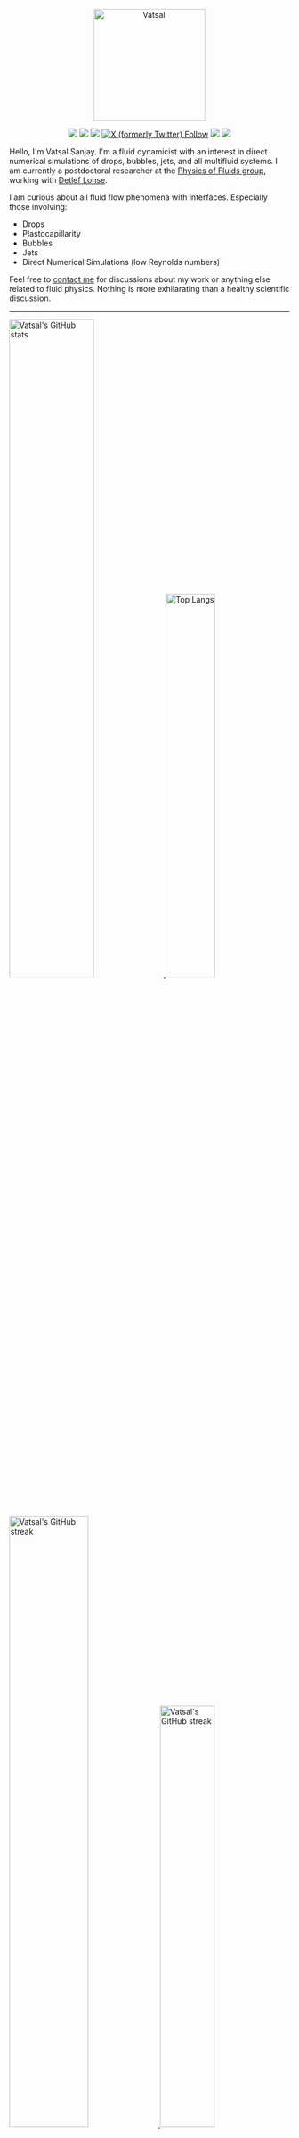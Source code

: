 <center>

[<img alt="Vatsal" width="200px" src="https://www.dropbox.com/s/dxyybgtblo8er6h/Logo_Vatsal_Vector.png?raw=1">](https://www.vatsalsanjay.com)

[<img src="https://img.shields.io/badge/googlescholar-4285F4?&style=for-the-badge&logo=googlescholar&logoColor=white">](https://scholar.google.com/citations?hl=en&user=67aQviYAAAAJ)
[<img src="https://img.shields.io/static/v1.svg?&style=for-the-badge&logo=ResearchGate&label=&message=ResearchGate&logoColor=white&color=green">](https://www.researchgate.net/profile/Vatsal-Sanjay-2)
[<img src="https://img.shields.io/badge/BlueSky-Profile-blue?&style=for-the-badge">](https://bsky.app/profile/vatsalsanjay.bsky.social)
[![X (formerly Twitter) Follow](https://img.shields.io/twitter/follow/VatsalSanjay?style=for-the-badge&link=https%3A%2F%2Ftwitter.com%2FVatsalSanjay)](https://twitter.com/VatsalSanjay)
[<img src="https://img.shields.io/badge/linkedin-0A66C2?&style=for-the-badge&logo=linkedin">](https://www.linkedin.com/in/vatsalsanjay/)
[<img src="https://img.shields.io/badge/orcid-A6CE39?&style=for-the-badge&logo=orcid&logoColor=white">](https://orcid.org/0000-0002-4293-6099)
</center>

Hello, I'm Vatsal Sanjay. I'm a fluid dynamicist with an interest in direct numerical simulations of drops, bubbles, jets, and all multifluid systems. I am currently a postdoctoral researcher at the [Physics of Fluids group](https://pof.tnw.utwente.nl), working with [Detlef Lohse](https://en.wikipedia.org/wiki/Detlef_Lohse). 

I am curious about all fluid flow phenomena with interfaces. Especially those involving:

- Drops
- Plastocapillarity
- Bubbles
- Jets
- Direct Numerical Simulations (low Reynolds numbers)

Feel free to [contact me](mailto:contact@vatsalsanjay.com) for discussions about my work or anything else related to fluid physics. Nothing is more exhilarating than a healthy scientific discussion.

<!-- ![Vatsal's GitHub stats](https://github-readme-stats-xi-wine-74.vercel.app/api?username=VatsalSy&show_icons=true&theme=vision-friendly-dark)

![Top Langs](https://github-readme-stats-xi-wine-74.vercel.app/api/top-langs/?username=VatsalSy&layout=compact&theme=vision-friendly-dark) -->

---

  <a href="https://github.com/VatsalSy" target="_blank">
    <picture>
      <source media="(prefers-color-scheme: dark)" srcset="https://cust-github-readme-stats.vercel.app/api?username=VatsalSy&show_icons=true&theme=vision-friendly-dark&rank_icon=github" width="55%" height="auto">
      <img alt="Vatsal's GitHub stats" src="https://cust-github-readme-stats.vercel.app/api?username=VatsalSy&show_icons=true&theme=solarized-light&hide_border=true&rank_icon=github" width="55%" height="auto">
    </picture>
  </a>
  <a href="https://github.com/VatsalSy" target="_blank">
    <picture>
      <source media="(prefers-color-scheme: dark)" srcset="https://cust-github-readme-stats.vercel.app/api/top-langs/?username=VatsalSy&layout=compact&theme=vision-friendly-dark" width="42%" height="auto">
      <img alt="Top Langs" src="https://cust-github-readme-stats.vercel.app/api/top-langs/?username=VatsalSy&layout=compact&theme=solarized-light&hide_border=true" width="42%" height="auto">
    </picture>
  </a>

  <a href="https://github.com/VatsalSy" target="_blank">
    <picture>
      <source media="(prefers-color-scheme: dark)" srcset="https://github-readme-streak-stats-delta-lovat.vercel.app/?user=VatsalSy&theme=vision-friendly-dark" width="53%" height="auto">
      <img alt="Vatsal's GitHub streak" src="https://github-readme-streak-stats-delta-lovat.vercel.app/?user=VatsalSy&theme=solarized-light&hide_border=true" width="53%" height="auto">
    </picture>
  </a>

  <a href="https://www.youtube.com/@VatsalSanjay" target="_blank">
    <picture>
      <source media="(prefers-color-scheme: dark)" srcset="https://cust-youtube-stats-card.vercel.app/api?channelid=UC-eTdHrAM_eQrWOtNLoT19w&theme=vision_friendly_dark&cache_seconds=0" width="44%" height="auto">
      <img alt="Vatsal's GitHub streak" src="https://cust-youtube-stats-card.vercel.app/api?channelid=UC-eTdHrAM_eQrWOtNLoT19w&theme=solarized_light&hide_border=true" width="44%" height="auto">
    </picture>
 </a>

---

### :zap: Recent Activity

<!--START_SECTION:activity-->
1. 🚀 Published release [v1.1.0](https://github.com/VatsalSy/gruvbox_custom_themes/releases/tag/v1.1.0) in [VatsalSy/gruvbox_custom_themes](https://github.com/VatsalSy/gruvbox_custom_themes)
2. ❗ Opened issue [#19](https://github.com/VatsalSy/BurstingBubble_VE_coated/issues/19) in [VatsalSy/BurstingBubble_VE_coated](https://github.com/VatsalSy/BurstingBubble_VE_coated)
3. 🗣 Commented on [#1](https://github.com/comphy-lab/BurstingBubble_Herschel-Bulkley/issues/1#issuecomment-2677167935) in [comphy-lab/BurstingBubble_Herschel-Bulkley](https://github.com/comphy-lab/BurstingBubble_Herschel-Bulkley)
4. ❗ Opened issue [#1](https://github.com/comphy-lab/BurstingBubble_Herschel-Bulkley/issues/1) in [comphy-lab/BurstingBubble_Herschel-Bulkley](https://github.com/comphy-lab/BurstingBubble_Herschel-Bulkley)
5. 🎉 Merged PR [#11](https://github.com/comphy-lab/comphy-lab.github.io/pull/11) in [comphy-lab/comphy-lab.github.io](https://github.com/comphy-lab/comphy-lab.github.io)
<!--END_SECTION:activity-->
---

### Hi there 👋
<p align="left"> <img src="https://komarev.com/ghpvc/?username=VatsalSy&label=Profile%20views&color=orange&style=for-the-badge" alt="VatsalSy" /> </p>

---
### :zap: More statistics

<!--START_SECTION:github-stats-->
**My Total Overall Commits: 2340** 

**I'm an Early 🐤** 

```text
🌞 Morning                505 commits         █████░░░░░░░░░░░░░░░░░░░░   21.58 % 
🌆 Daytime                766 commits         ████████░░░░░░░░░░░░░░░░░   32.74 % 
🌃 Evening                792 commits         ████████░░░░░░░░░░░░░░░░░   33.85 % 
🌙 Night                  277 commits         ███░░░░░░░░░░░░░░░░░░░░░░   11.84 % 
```
📅 **I'm Most Productive on Sunday** 

```text
Monday                   274 commits         ███░░░░░░░░░░░░░░░░░░░░░░   11.71 % 
Tuesday                  348 commits         ████░░░░░░░░░░░░░░░░░░░░░   14.87 % 
Wednesday                280 commits         ███░░░░░░░░░░░░░░░░░░░░░░   11.97 % 
Thursday                 298 commits         ███░░░░░░░░░░░░░░░░░░░░░░   12.74 % 
Friday                   266 commits         ███░░░░░░░░░░░░░░░░░░░░░░   11.37 % 
Saturday                 428 commits         █████░░░░░░░░░░░░░░░░░░░░   18.29 % 
Sunday                   446 commits         █████░░░░░░░░░░░░░░░░░░░░   19.06 % 
```


<!--END_SECTION:github-stats-->

<!--START_SECTION:waka-->
![Code Time](http://img.shields.io/badge/Code%20Time-1%2C304%20hrs%2015%20mins-blue)

![Lines of code](https://img.shields.io/badge/From%20Hello%20World%20I%27ve%20Written-58.9%20million%20lines%20of%20code-blue)

**🐱 My GitHub Data** 

> 📦 4.7 MB Used in GitHub's Storage 
 > 
> 🚫 Not Opted to Hire
 > 
> 📜 94 Public Repositories 
 > 
> 🔑 53 Private Repositories 
 > 
📊 **This Week I Spent My Time On** 

```text
🕑︎ Time Zone: Europe/Amsterdam

💬 Programming Languages: 
Other                    45 hrs 6 mins       █████████████████████░░░░   84.02 % 
C                        3 hrs 4 mins        █░░░░░░░░░░░░░░░░░░░░░░░░   05.73 % 
HTML                     1 hr 23 mins        █░░░░░░░░░░░░░░░░░░░░░░░░   02.58 % 
Markdown                 1 hr 13 mins        █░░░░░░░░░░░░░░░░░░░░░░░░   02.27 % 
LaTeX                    46 mins             ░░░░░░░░░░░░░░░░░░░░░░░░░   01.43 % 

🔥 Editors: 
Obsidian                 15 hrs 12 mins      ███████░░░░░░░░░░░░░░░░░░   28.32 % 
Slack                    10 hrs 8 mins       █████░░░░░░░░░░░░░░░░░░░░   18.90 % 
Warp                     9 hrs 34 mins       ████░░░░░░░░░░░░░░░░░░░░░   17.82 % 
Cursor                   7 hrs 34 mins       ████░░░░░░░░░░░░░░░░░░░░░   14.11 % 
VS Code                  3 hrs 10 mins       █░░░░░░░░░░░░░░░░░░░░░░░░   05.91 % 

🐱‍💻 Projects: 
theoPractice             14 hrs 37 mins      ███████░░░░░░░░░░░░░░░░░░   27.25 % 
comphy-lab.github.io     7 hrs 47 mins       ████░░░░░░░░░░░░░░░░░░░░░   14.52 % 
Conference-club          7 hrs 45 mins       ████░░░░░░░░░░░░░░░░░░░░░   14.46 % 
CoMPhy-Lab-Blogs         5 hrs 52 mins       ███░░░░░░░░░░░░░░░░░░░░░░   10.95 % 
LaunchAgents             4 hrs 56 mins       ██░░░░░░░░░░░░░░░░░░░░░░░   09.19 % 

💻 Operating System: 
Mac                      53 hrs 41 mins      █████████████████████████   100.00 % 
```

**I Mostly Code in C** 

```text
TeX                      46 repos            ███████░░░░░░░░░░░░░░░░░░   26.59 % 
Jupyter Notebook         35 repos            █████░░░░░░░░░░░░░░░░░░░░   20.23 % 
Swift                    5 repos             █░░░░░░░░░░░░░░░░░░░░░░░░   02.89 % 
Markdown                 1 repo              ░░░░░░░░░░░░░░░░░░░░░░░░░   00.58 % 
Shell                    1 repo              ░░░░░░░░░░░░░░░░░░░░░░░░░   00.58 % 
```




 Last Updated on 27/02/2025 01:26:30 UTC
<!--END_SECTION:waka-->
---


<a href="https://github.com/VatsalSy" target="_blank">
    <picture>
      <source media="(prefers-color-scheme: dark)" srcset="https://cust-github-readme-activity-graph-lup52w9gb.vercel.app/graph?username=VatsalSy&theme=github-compact&&area=true&hide_border=true&hide_title=true&days=42" width="100%" height="auto">
      <img alt="Vatsal's GitHub stats" src="https://cust-github-readme-activity-graph-lup52w9gb.vercel.app/graph?username=VatsalSy&theme=green&&area=true&hide_border=true&hide_title=true&days=42" width="100%" height="auto">
    </picture>
</a>

<div align="center">
  <a href="https://next.ossinsight.io/widgets/official/analyze-user-contribution-time-distribution?user_id=17101345&period=all_times" target="_blank">
    <picture>
      <source media="(prefers-color-scheme: dark)" srcset="https://next.ossinsight.io/widgets/official/analyze-user-contribution-time-distribution/thumbnail.png?user_id=17101345&period=all_times&image_size=auto&color_scheme=dark" width="721" height="auto">
      <img alt="Contribution Time Distribution of @VatsalSy" src="https://next.ossinsight.io/widgets/official/analyze-user-contribution-time-distribution/thumbnail.png?user_id=17101345&period=all_times&image_size=auto&color_scheme=light" width="721" height="auto">
    </picture>
  </a>
</div>


---
<!-- my-badges start -->
<a href="my-badges/a-commit.md"><img src="https://my-badges.github.io/my-badges/a-commit.png" alt="One of my commit sha starts with &quot;a&quot;." title="One of my commit sha starts with &quot;a&quot;." width="64"></a>
<a href="my-badges/ab-commit.md"><img src="https://my-badges.github.io/my-badges/ab-commit.png" alt="One of my commit sha starts with &quot;ab&quot;." title="One of my commit sha starts with &quot;ab&quot;." width="64"></a>
<a href="my-badges/chore-commit.md"><img src="https://my-badges.github.io/my-badges/chore-commit.png" alt="I did a little housekeeping! 🧹" title="I did a little housekeeping! 🧹" width="64"></a>
<a href="my-badges/covid-19.md"><img src="https://my-badges.github.io/my-badges/covid-19.png" alt="I rolled before Covid-19: Survivor of the Great TP Shortage" title="I rolled before Covid-19: Survivor of the Great TP Shortage" width="64"></a>
<a href="my-badges/delorean.md"><img src="https://my-badges.github.io/my-badges/delorean.png" alt="I committed on the day Doctor Emmett Brown invented the flux capacitor!" title="I committed on the day Doctor Emmett Brown invented the flux capacitor!" width="64"></a>
<a href="my-badges/epic-commit.md"><img src="https://my-badges.github.io/my-badges/epic-commit.png" alt="I made an epic commit with a message over 500 chars." title="I made an epic commit with a message over 500 chars." width="64"></a>
<a href="my-badges/favorite-word.md"><img src="https://my-badges.github.io/my-badges/favorite-word.png" alt="My favorite word is &quot;update&quot;." title="My favorite word is &quot;update&quot;." width="64"></a>
<a href="my-badges/github-anniversary-5.md"><img src="https://my-badges.github.io/my-badges/github-anniversary-5.png" alt="I joined GitHub 5 years ago." title="I joined GitHub 5 years ago." width="64"></a>
<a href="my-badges/mass-delete-commit.md"><img src="https://my-badges.github.io/my-badges/mass-delete-commit.png" alt="When I delete code, I delete a lot." title="When I delete code, I delete a lot." width="64"></a>
<a href="my-badges/mass-delete-commit-10k.md"><img src="https://my-badges.github.io/my-badges/mass-delete-commit-10k.png" alt="When I delete code, I delete a lot." title="When I delete code, I delete a lot." width="64"></a>
<a href="my-badges/polite-coder.md"><img src="https://my-badges.github.io/my-badges/polite-coder.png" alt="I am a polite coder." title="I am a polite coder." width="64"></a>
<a href="my-badges/stars-100.md"><img src="https://my-badges.github.io/my-badges/stars-100.png" alt="I collected 100 stars." title="I collected 100 stars." width="64"></a>
<a href="my-badges/sleepy-coder.md"><img src="https://my-badges.github.io/my-badges/sleepy-coder.png" alt="I am a sleepy coder." title="I am a sleepy coder." width="64"></a>
<a href="my-badges/morning-commits.md"><img src="https://my-badges.github.io/my-badges/morning-commits.png" alt="I commit in the morning." title="I commit in the morning." width="64"></a>
<a href="my-badges/evening-commits.md"><img src="https://my-badges.github.io/my-badges/evening-commits.png" alt="I commit in the evening." title="I commit in the evening." width="64"></a>
<a href="my-badges/midnight-commits.md"><img src="https://my-badges.github.io/my-badges/midnight-commits.png" alt="I commit at midnight." title="I commit at midnight." width="64"></a>
<a href="my-badges/spooky-commit.md"><img src="https://my-badges.github.io/my-badges/spooky-commit.png" alt="I committed on the Halloween! Boo!" title="I committed on the Halloween! Boo!" width="64"></a>
<a href="my-badges/my-badges-contributor.md"><img src="https://my-badges.github.io/my-badges/my-badges-contributor.png" alt="I contributed to My Badges!" title="I contributed to My Badges!" width="64"></a>
<a href="my-badges/self-star.md"><img src="https://my-badges.github.io/my-badges/self-star.png" alt="I&apos;ve starred 71 my own repositories." title="I&apos;ve starred 71 my own repositories." width="64"></a>
<a href="my-badges/public-keys-5.md"><img src="https://my-badges.github.io/my-badges/public-keys-5.png" alt="I have five or more public keys" title="I have five or more public keys" width="64"></a>
<a href="my-badges/fix-2.md"><img src="https://my-badges.github.io/my-badges/fix-2.png" alt="I did 2 sequential fixes." title="I did 2 sequential fixes." width="64"></a>
<a href="my-badges/this-is-fine.md"><img src="https://my-badges.github.io/my-badges/this-is-fine.png" alt="I merged a PR with failing checks" title="I merged a PR with failing checks" width="64"></a>
<!-- my-badges end -->

---


## 😂 Lighten Up Your Day with a Joke!

<p align="center">
  <img src="https://readme-jokes.vercel.app/api" alt="Error fetching resource, Refresh again to view Jokes Card" width="50%" />
</p>
